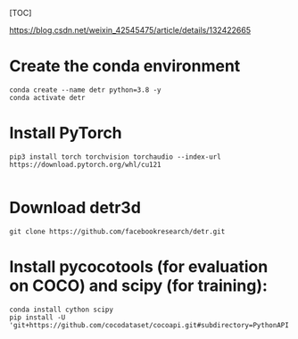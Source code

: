 [TOC] 

https://blog.csdn.net/weixin_42545475/article/details/132422665
# Create the conda environment
```
conda create --name detr python=3.8 -y
conda activate detr
```




# Install PyTorch
```
pip3 install torch torchvision torchaudio --index-url https://download.pytorch.org/whl/cu121


```
# Download detr3d
```
git clone https://github.com/facebookresearch/detr.git
```

# Install pycocotools (for evaluation on COCO) and scipy (for training):
```
conda install cython scipy
pip install -U 'git+https://github.com/cocodataset/cocoapi.git#subdirectory=PythonAPI'
```
